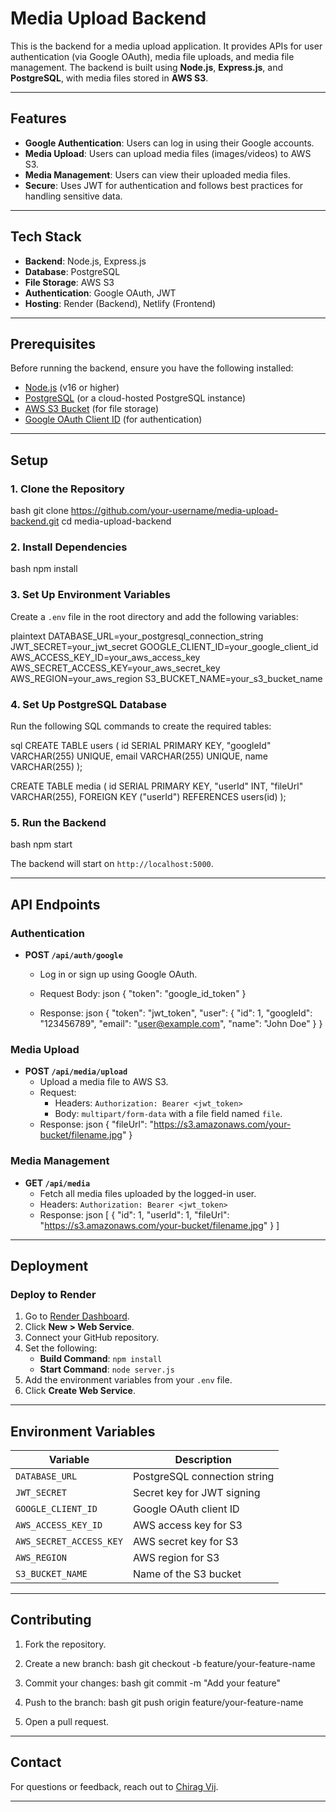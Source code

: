 # Media Upload Backend

This is the backend for a media upload application. It provides APIs for user authentication (via Google OAuth), media file uploads, and media file management. The backend is built using **Node.js**, **Express.js**, and **PostgreSQL**, with media files stored in **AWS S3**.

---

## Features

- **Google Authentication**: Users can log in using their Google accounts.
- **Media Upload**: Users can upload media files (images/videos) to AWS S3.
- **Media Management**: Users can view their uploaded media files.
- **Secure**: Uses JWT for authentication and follows best practices for handling sensitive data.

---

## Tech Stack

- **Backend**: Node.js, Express.js
- **Database**: PostgreSQL
- **File Storage**: AWS S3
- **Authentication**: Google OAuth, JWT
- **Hosting**: Render (Backend), Netlify (Frontend)

---

## Prerequisites

Before running the backend, ensure you have the following installed:

- [Node.js](https://nodejs.org/) (v16 or higher)
- [PostgreSQL](https://www.postgresql.org/) (or a cloud-hosted PostgreSQL instance)
- [AWS S3 Bucket](https://aws.amazon.com/s3/) (for file storage)
- [Google OAuth Client ID](https://console.cloud.google.com/) (for authentication)

---

## Setup

### 1. Clone the Repository

bash
git clone https://github.com/your-username/media-upload-backend.git
cd media-upload-backend


### 2. Install Dependencies

bash
npm install


### 3. Set Up Environment Variables

Create a `.env` file in the root directory and add the following variables:

plaintext
DATABASE_URL=your_postgresql_connection_string
JWT_SECRET=your_jwt_secret
GOOGLE_CLIENT_ID=your_google_client_id
AWS_ACCESS_KEY_ID=your_aws_access_key
AWS_SECRET_ACCESS_KEY=your_aws_secret_key
AWS_REGION=your_aws_region
S3_BUCKET_NAME=your_s3_bucket_name


### 4. Set Up PostgreSQL Database

Run the following SQL commands to create the required tables:

sql
CREATE TABLE users (
  id SERIAL PRIMARY KEY,
  "googleId" VARCHAR(255) UNIQUE,
  email VARCHAR(255) UNIQUE,
  name VARCHAR(255)
);

CREATE TABLE media (
  id SERIAL PRIMARY KEY,
  "userId" INT,
  "fileUrl" VARCHAR(255),
  FOREIGN KEY ("userId") REFERENCES users(id)
);


### 5. Run the Backend

bash
npm start


The backend will start on `http://localhost:5000`.

---

## API Endpoints

### Authentication

- **POST `/api/auth/google`**
  - Log in or sign up using Google OAuth.
  - Request Body:
    json
    {
      "token": "google_id_token"
    }
    
  - Response:
    json
    {
      "token": "jwt_token",
      "user": {
        "id": 1,
        "googleId": "123456789",
        "email": "user@example.com",
        "name": "John Doe"
      }
    }
    

### Media Upload

- **POST `/api/media/upload`**
  - Upload a media file to AWS S3.
  - Request:
    - Headers: `Authorization: Bearer <jwt_token>`
    - Body: `multipart/form-data` with a file field named `file`.
  - Response:
    json
    {
      "fileUrl": "https://s3.amazonaws.com/your-bucket/filename.jpg"
    }
    

### Media Management

- **GET `/api/media`**
  - Fetch all media files uploaded by the logged-in user.
  - Headers: `Authorization: Bearer <jwt_token>`
  - Response:
    json
    [
      {
        "id": 1,
        "userId": 1,
        "fileUrl": "https://s3.amazonaws.com/your-bucket/filename.jpg"
      }
    ]
    

---

## Deployment

### Deploy to Render

1. Go to [Render Dashboard](https://dashboard.render.com/).
2. Click **New > Web Service**.
3. Connect your GitHub repository.
4. Set the following:
   - **Build Command**: `npm install`
   - **Start Command**: `node server.js`
5. Add the environment variables from your `.env` file.
6. Click **Create Web Service**.

---

## Environment Variables

| Variable               | Description                          |
|------------------------|--------------------------------------|
| `DATABASE_URL`         | PostgreSQL connection string         |
| `JWT_SECRET`           | Secret key for JWT signing           |
| `GOOGLE_CLIENT_ID`     | Google OAuth client ID               |
| `AWS_ACCESS_KEY_ID`    | AWS access key for S3                |
| `AWS_SECRET_ACCESS_KEY`| AWS secret key for S3                |
| `AWS_REGION`           | AWS region for S3                    |
| `S3_BUCKET_NAME`       | Name of the S3 bucket                |

---

## Contributing

1. Fork the repository.
2. Create a new branch:
   bash
   git checkout -b feature/your-feature-name
   
3. Commit your changes:
   bash
   git commit -m "Add your feature"
   
4. Push to the branch:
   bash
   git push origin feature/your-feature-name
   
5. Open a pull request.

---


## Contact

For questions or feedback, reach out to [Chirag Vij](mailto:chiragvij20102002@gmail.com).



---
